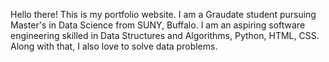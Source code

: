 Hello there!
This is my portfolio website. 
I am a Graudate student pursuing Master's in Data Science from SUNY, Buffalo. I am an aspiring software engineering skilled in Data Structures and Algorithms, Python, HTML, CSS. Along with that, I also love to solve data problems.



